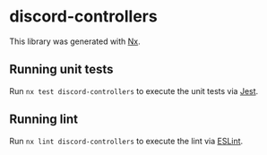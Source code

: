 # discord-controllers

This library was generated with [Nx](https://nx.dev).

## Running unit tests

Run `nx test discord-controllers` to execute the unit tests via [Jest](https://jestjs.io).

## Running lint

Run `nx lint discord-controllers` to execute the lint via [ESLint](https://eslint.org/).
